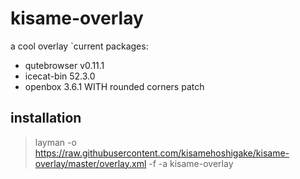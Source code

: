 # kisame-overlay
a cool overlay
`current packages:
* qutebrowser v0.11.1
* icecat-bin 52.3.0
* openbox 3.6.1 WITH rounded corners patch
## installation
> layman -o https://raw.githubusercontent.com/kisamehoshigake/kisame-overlay/master/overlay.xml -f -a kisame-overlay
